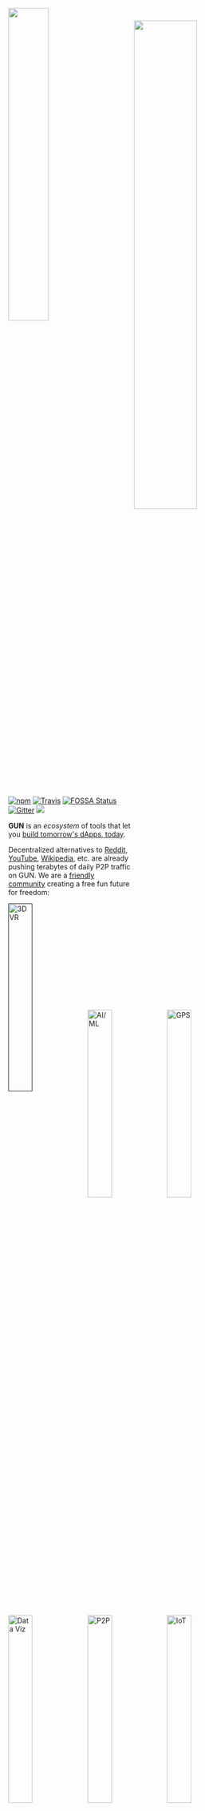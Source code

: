 <p><a href="https://gun.eco/"><img width="40%" src="https://cldup.com/TEy9yGh45l.svg"/></a><img width="50%" align="right" vspace="25" src="https://gun.eco/see/demo.gif"/></p>

[![npm](https://img.shields.io/npm/dm/gun.svg)](https://www.npmjs.com/package/gun)
[![Travis](https://img.shields.io/travis/amark/gun/master.svg)](https://travis-ci.org/amark/gun)
[![FOSSA Status](https://app.fossa.io/api/projects/git%2Bhttps%3A%2F%2Fgithub.com%2Famark%2Fgun.svg?size=shield)](https://app.fossa.io/projects/git%2Bhttps%3A%2F%2Fgithub.com%2Famark%2Fgun?ref=badge_shield)
[![Gitter](https://img.shields.io/gitter/room/amark/gun.js.svg)](https://gitter.im/amark/gun)
[![](https://data.jsdelivr.com/v1/package/npm/gun/badge?style=rounded)](https://www.jsdelivr.com/package/npm/gun)

**GUN** is an _ecosystem_  of tools that let you <u>build tomorrow's dApps, today</u>.

Decentralized alternatives to [Reddit](https://notabug.io/t/whatever/comments/36588a16b9008da4e3f15663c2225e949eca4a15/gpu-bot-test), [YouTube](https://d.tube/), [Wikipedia](https://news.ycombinator.com/item?id=17685682), etc. are already pushing terabytes of daily P2P traffic on GUN. We are a [friendly community](https://gitter.im/amark/gun) creating a free fun future for freedom:

<table>
<tr>
<a href=""><img width="31%" align="left" src="https://gun.eco/see/3dvr.gif" title="3D VR"/></a>
<a href="https://github.com/cstefanache/cstefanache.github.io/blob/master/_posts/2016-08-02-gun-db-artificial-knowledge-sharing.md#gundb"><img width="31%" align="left" src="https://gun.eco/see/aiml.gif" title="AI/ML"/></a>
<a href="http://gps.gunDB.io/"><img width="31%" align="left" src="https://gun.eco/see/gps.gif" title="GPS"/></a>
<a href="https://github.com/lmangani/gun-scape#gun-scape"><img width="31%" align="left" src="https://gun.eco/see/dataviz.gif" title="Data Viz"/></a>
<a href="https://github.com/amark/gun/wiki/Auth"><img width="31%" align="left" src="https://gun.eco/see/p2p.gif" title="P2P"/></a>
<a href="https://github.com/Stefdv/gun-ui-lcd#okay-what-about-gundb-"><img width="31%" align="left" src="https://gun.eco/see/iot.gif" title="IoT"/></a>
</tr>
</table>

The ecosystem is one nice stack of technologies that looks like this:

<div><img width="48%" src="https://gun.eco/see/stack.png"/>
<img width="48%" align="right" src="https://gun.eco/see/layers.png"/></div>

For now, it is best to start with GUN and _just use it_ to learn the basics, since it is _**so easy**_: (**or** want to read more? Skip ahead to the "[What is GUN?](#what-is-gun)" section.)

## Quickstart

 - Try the [interactive tutorial](https://gun.eco/docs/Todo-Dapp) in the browser (**5min** ~ average developer).
 - Or `npm install gun` and run the examples with `cd node_modules/gun && npm start` (**5min** ~ average developer).

> **Note:** If you don't have [node](http://nodejs.org/) or [npm](https://www.npmjs.com/), read [this](https://github.com/amark/gun/blob/master/examples/install.sh) first.
> If the `npm` command line didn't work, you may need to `mkdir node_modules` first or use `sudo`.

- An online demo of the examples are available here: http://gunjs.herokuapp.com/
- Or write a quick app: ([try now in jsbin](http://jsbin.com/sovihaveso/edit?js,console))
```html
<script src="https://cdn.jsdelivr.net/npm/gun/gun.js"></script>
<script>
// var Gun = require('gun'); // in NodeJS
// var Gun = require('gun/gun'); // in React
var gun = Gun();

gun.get('mark').put({
  name: "Mark",
  email: "mark@gunDB.io",
});

gun.get('mark').on(function(data, key){
  console.log("update:", data);
});
</script>
```
- Or try something **mind blowing**, like saving circular references to a table of documents! ([play](http://jsbin.com/wefozepume/edit?js,console))
```javascript
var cat = {name: "Fluffy", species: "kitty"};
var mark = {boss: cat};
cat.slave = mark;

// partial updates merge with existing data!
gun.get('mark').put(mark);

// access the data as if it is a document.
gun.get('mark').get('boss').get('name').once(function(data, key){
  // `val` grabs the data once, no subscriptions.
  console.log("Mark's boss is", data);
});

// traverse a graph of circular references!
gun.get('mark').get('boss').get('slave').once(function(data, key){
  console.log("Mark is the slave!", data);
});

// add both of them to a table!
gun.get('list').set(gun.get('mark').get('boss'));
gun.get('list').set(gun.get('mark'));

// grab each item once from the table, continuously:
gun.get('list').map().once(function(data, key){
  console.log("Item:", data);
});

// live update the table!
gun.get('list').set({type: "cucumber", goal: "scare cat"});
```

Want to keep building more? **Jump to [THE DOCUMENTATION](#documentation)!**

# What is GUN?

First & foremost, GUN is **a community of the nicest and most helpful people** out there. So [I want to invite you](https://gitter.im/amark/gun) to come tell us about what **you** are working on & wanting to build (new or old school alike! Just be nice as well.) and ask us your questions directly. :)

On that note, let's get some official shout outs covered first:

### Support

<p align="center">
Thanks to:<br/>
<a href="https://github.com/robertheessels">Robert Heessels</a>,
<a href="http://qxip.net/">Lorenzo Mangani</a>,
<a href="https://nlnet.nl/">NLnet Foundation</a>,
<a href="http://github.com/samliu">Sam Liu</a>,
<a href="http://github.com/ddombrow">Daniel Dombrowsky</a>,
<a href="http://github.com/vincentwoo">Vincent Woo</a>,
<a href="http://github.com/coolaj86">AJ ONeal</a>,
<a href="http://github.com/ottman">Bill Ottman</a>,
<a href="http://github.com/mikewlange">Mike Lange</a>,
<a href="http://github.com/ctrlplusb">Sean Matheson</a>,
<a href="http://github.com/alanmimms">Alan Mimms</a>,
<a href="https://github.com/dfreire">Dário Freire</a>,
<a href="http://github.com/velua">John Williamson</a>
</p>

 - Join others in sponsoring code: https://www.patreon.com/gunDB !
 - Ask questions: http://stackoverflow.com/questions/tagged/gun ?
 - Found a bug? Report at: https://github.com/amark/gun/issues ;
 - **Need help**? Chat with us: https://gitter.im/amark/gun .

### History

[GUN](https://gun.eco) was created by [Mark Nadal](https://twitter.com/marknadal) in 2014 after he had spent 4 years trying to get his collaborative web app to scale up with traditional databases.

<img width="250px" src="https://gun.eco/see/problem.png" align="left" title="pain point" style="margin: 0 1em 1em 0"> After he realized [Master-Slave database architecture causes one big bottleneck](https://gun.eco/distributed/matters.html), he (as a complete newbie outsider) naively decided **to question the status quo** and shake things up with controversial, heretical, and contrarian experiments:

**The NoDB** - no master, no servers, no "single source of truth", not built with a real programming language or real hardware, no DevOps, no locking, not *just* SQL or NoSQL but both (**all** - graphs, documents, tables, key/value).

The goal was to build a P2P database that could survive living inside **any** browser, and could correctly sync data between **any** device after assuming **any** offline-first activity.

<img src="https://gun.eco/see/compare.png" title="comparison table">

Technically, **GUN is a graph synchronization protocol** with a *lightweight embedded engine*, capable of doing *[20M+ API ops/sec](https://gun.eco/docs/Performance)* in **just ~9KB gzipped size**.

## Documentation

<table>
  <tr>
    <td style="border: 0;"><h3><a href="https://gun.eco/docs/API">API reference</a></h3></td>
    <td style="border: 0;"><h3><a href="https://gun.eco/docs/Todo-Dapp">Tutorials</a></h3></td>
    <td style="border: 0;"><h3><a href="https://github.com/amark/gun/tree/master/examples">Examples</a></h3></td>
  </tr>
  <tr>
    <td style="border: 0;"><h3><a href="https://github.com/brysgo/graphql-gun">GraphQL</a></h3></td>
    <td style="border: 0;"><h3><a href="https://github.com/PenguinMan98/electrontest">Electron</a></h3></td>
    <td style="border: 0;"><h3><a href="https://gun.eco/docs/React-Native">React Native</a></h3></td>
  </tr>
  <tr>
    <td style="border: 0;"><h3><a href="https://github.com/sjones6/vue-gun">Vue</a></h3></td>
    <td style="border: 0;"><h3><a href="https://github.com/amark/gun/wiki/React-Tutorial">React</a></h3></td>
    <td style="border: 0;"><h3><a href="https://github.com/Stefdv/gun-ui-lcd#syncing">Webcomponents</a></h3></td>
  </tr>
  <tr>
    <td style="border: 0;"><h3><a href="https://gun.eco/docs/CAP-Theorem">CAP Theorem Tradeoffs</a></h3></td>
    <td style="border: 0;"><h3><a href="https://gun.eco/distributed/matters.html">How Data Sync Works</a></h3></td>
    <td style="border: 0;"><h3><a href="https://gun.eco/docs/Porting-GUN">How GUN is Built</a></h3></td>
  </tr>
  <tr>
    <td style="border: 0;"><h3><a href="https://gun.eco/docs/Auth">Crypto Auth</a></h3></td>
    <td style="border: 0;"><h3><a href="https://gun.eco/docs/Awesome-GUN">Modules</a></h3></td>
    <td style="border: 0;"><h3><a href="https://gun.eco/docs/Roadmap">Roadmap</a></h3></td>
  </tr>
</table>

Gun would not be possible without the help of our **community contributors**, a special thanks is dedicated to them!<br>
[Special Thanks](https://github.com/amark/gun/wiki/Special-Thanks)

## Testing

Tests may be run with `npm test`. Tests will trigger persistent writes to the DB, so subsequent runs of the test will fail. You must clear the DB before running the tests again. This can be done by running the following command in the project directory.

```bash
rm -rf *data*
```

### Additional Cryptography Libraries

To install with npm, first install `npm install gun -S`.
For just the networking layer, import Gun:

```javascript
var Gun = require('gun/gun');
```

If you also need to install SEA for user auth and crypto, also install some of its dependencies like this:

`npm install @trust/crypto text-encoding node-webcrypto-ossl --save`

You will need to require it too (it will be automatically added to the Gun object):

```javascript
var Gun = require('gun/gun');
var Sea = require('gun/sea');
```


## Deploy

To quickly spin up a Gun test server for your development team, utilize either [Heroku](http://heroku.com) or [Docker](http://docker.com) or any variant thereof [Dokku](http://dokku.viewdocs.io/dokku/), [Flynn.io](http://flynn.io), [now.sh](https://zeit.co/now), etc. !

### [Heroku](https://www.heroku.com/)

[![Deploy](https://www.herokucdn.com/deploy/button.svg)](https://heroku.com/deploy?template=https://github.com/amark/gun)

Or:

```bash
git clone https://github.com/amark/gun.git
cd gun
heroku create
git push -f heroku HEAD:master
```

Then visit the URL in the output of the 'heroku create' step, in a browser.

### [Now.sh](https://zeit.co/now/)

```bash
npm install -g now
now --npm amark/gun
```

Then visit the URL in the output of the 'now --npm' step, in your browser.

### [Docker](https://www.docker.com/)

[![Docker Automated buil](https://img.shields.io/docker/automated/gundb/gun.svg)](https://hub.docker.com/r/gundb/gun/) [![](https://images.microbadger.com/badges/image/gundb/gun.svg)](https://microbadger.com/images/gundb/gun "Get your own image badge on microbadger.com") [![Docker Pulls](https://img.shields.io/docker/pulls/gundb/gun.svg)](https://hub.docker.com/r/gundb/gun/) [![Docker Stars](https://img.shields.io/docker/stars/gundb/gun.svg)](https://hub.docker.com/r/gundb/gun/)

Pull from the [Docker Hub](https://hub.docker.com/r/gundb/gun/) [![](https://images.microbadger.com/badges/commit/gundb/gun.svg)](https://microbadger.com/images/gundb/gun). Or:

```bash
docker run -p 8765:8765 gundb/gun
```

Or build the [Docker](https://docs.docker.com/engine/installation/) image locally:

```bash
git clone https://github.com/amark/gun.git
cd gun
docker build -t myrepo/gundb:v1 .
docker run -p 8765:8765 myrepo/gundb:v1
```

Or, if you prefer your Docker image with metadata labels (Linux/Mac only):

```bash
npm run docker
docker run -p 8765:8765 username/gun:git
```

Then visit [http://localhost:8765](http://localhost:8765) in your browser.

## License

Designed with ♥ by Mark Nadal, the GUN team, and many amazing contributors.

Openly licensed under [Zlib / MIT / Apache 2.0](https://github.com/amark/gun/blob/master/LICENSE.md).

[![FOSSA Status](https://app.fossa.io/api/projects/git%2Bhttps%3A%2F%2Fgithub.com%2Famark%2Fgun.svg?size=large)](https://app.fossa.io/projects/git%2Bhttps%3A%2F%2Fgithub.com%2Famark%2Fgun?ref=badge_large)

[YouTube](https://www.youtube.com/channel/UCQAtpf-zi9Pp4__2nToOM8g) . [Twitter](https://twitter.com/marknadal)
